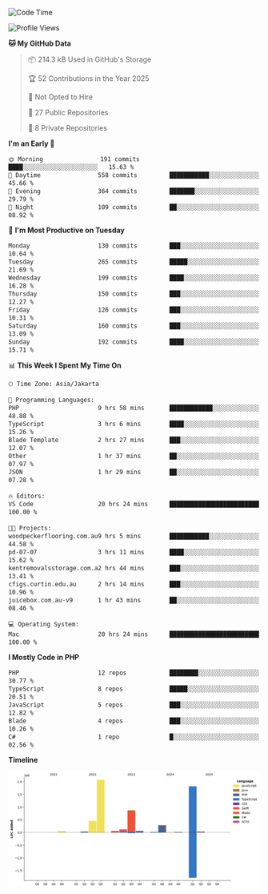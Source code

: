 <!--START_SECTION:waka-->
![Code Time](http://img.shields.io/badge/Code%20Time-653%20hrs%2053%20mins-blue)

![Profile Views](http://img.shields.io/badge/Profile%20Views-0-blue)

**🐱 My GitHub Data** 

> 📦 214.3 kB Used in GitHub's Storage 
 > 
> 🏆 52 Contributions in the Year 2025
 > 
> 🚫 Not Opted to Hire
 > 
> 📜 27 Public Repositories 
 > 
> 🔑 8 Private Repositories 
 > 
**I'm an Early 🐤** 

```text
🌞 Morning                191 commits         ████░░░░░░░░░░░░░░░░░░░░░   15.63 % 
🌆 Daytime                558 commits         ███████████░░░░░░░░░░░░░░   45.66 % 
🌃 Evening                364 commits         ███████░░░░░░░░░░░░░░░░░░   29.79 % 
🌙 Night                  109 commits         ██░░░░░░░░░░░░░░░░░░░░░░░   08.92 % 
```
📅 **I'm Most Productive on Tuesday** 

```text
Monday                   130 commits         ███░░░░░░░░░░░░░░░░░░░░░░   10.64 % 
Tuesday                  265 commits         █████░░░░░░░░░░░░░░░░░░░░   21.69 % 
Wednesday                199 commits         ████░░░░░░░░░░░░░░░░░░░░░   16.28 % 
Thursday                 150 commits         ███░░░░░░░░░░░░░░░░░░░░░░   12.27 % 
Friday                   126 commits         ███░░░░░░░░░░░░░░░░░░░░░░   10.31 % 
Saturday                 160 commits         ███░░░░░░░░░░░░░░░░░░░░░░   13.09 % 
Sunday                   192 commits         ████░░░░░░░░░░░░░░░░░░░░░   15.71 % 
```


📊 **This Week I Spent My Time On** 

```text
🕑︎ Time Zone: Asia/Jakarta

💬 Programming Languages: 
PHP                      9 hrs 58 mins       ████████████░░░░░░░░░░░░░   48.88 % 
TypeScript               3 hrs 6 mins        ████░░░░░░░░░░░░░░░░░░░░░   15.26 % 
Blade Template           2 hrs 27 mins       ███░░░░░░░░░░░░░░░░░░░░░░   12.07 % 
Other                    1 hr 37 mins        ██░░░░░░░░░░░░░░░░░░░░░░░   07.97 % 
JSON                     1 hr 29 mins        ██░░░░░░░░░░░░░░░░░░░░░░░   07.28 % 

🔥 Editors: 
VS Code                  20 hrs 24 mins      █████████████████████████   100.00 % 

🐱‍💻 Projects: 
woodpeckerflooring.com.au9 hrs 5 mins        ███████████░░░░░░░░░░░░░░   44.58 % 
pd-07-07                 3 hrs 11 mins       ████░░░░░░░░░░░░░░░░░░░░░   15.62 % 
kentremovalsstorage.com.a2 hrs 44 mins       ███░░░░░░░░░░░░░░░░░░░░░░   13.41 % 
cfigs.curtin.edu.au      2 hrs 14 mins       ███░░░░░░░░░░░░░░░░░░░░░░   10.96 % 
juicebox.com.au-v9       1 hr 43 mins        ██░░░░░░░░░░░░░░░░░░░░░░░   08.46 % 

💻 Operating System: 
Mac                      20 hrs 24 mins      █████████████████████████   100.00 % 
```

**I Mostly Code in PHP** 

```text
PHP                      12 repos            ████████░░░░░░░░░░░░░░░░░   30.77 % 
TypeScript               8 repos             █████░░░░░░░░░░░░░░░░░░░░   20.51 % 
JavaScript               5 repos             ███░░░░░░░░░░░░░░░░░░░░░░   12.82 % 
Blade                    4 repos             ███░░░░░░░░░░░░░░░░░░░░░░   10.26 % 
C#                       1 repo              █░░░░░░░░░░░░░░░░░░░░░░░░   02.56 % 
```



**Timeline**

![Lines of Code chart](https://raw.githubusercontent.com/brstreet2/brstreet2/main/assets/bar_graph.png)


<!--END_SECTION:waka-->
